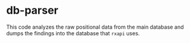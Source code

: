 # db-parser

This code analyzes the raw positional data from the main database and dumps the findings into the database that `rxapi` uses.
